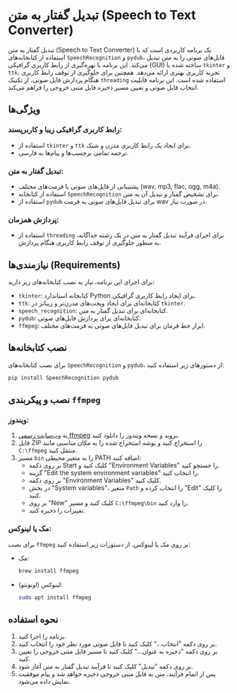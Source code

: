 # تبدیل گفتار به متن (Speech to Text Converter)

تبدیل گفتار به متن (Speech to Text Converter) یک برنامه کاربردی است که با استفاده از کتابخانه‌های `SpeechRecognition` و `pydub`، فایل‌های صوتی را به متن تبدیل می‌کند. این برنامه با بهره‌گیری از رابط کاربری گرافیکی (GUI) ساخته شده با `tkinter` و `ttk`، تجربه کاربری بهتری ارائه می‌دهد. همچنین برای جلوگیری از توقف رابط کاربری هنگام پردازش فایل صوتی، از تکنیک `threading` استفاده شده است. این برنامه قابلیت انتخاب فایل صوتی و تعیین مسیر ذخیره فایل متنی خروجی را فراهم می‌کند.

## ویژگی‌ها

### رابط کاربری گرافیکی زیبا و کاربرپسند:
- استفاده از `tkinter` و `ttk` برای ایجاد یک رابط کاربری مدرن و شیک.
- ترجمه تمامی برچسب‌ها و پیام‌ها به فارسی.

### تبدیل گفتار به متن:
- پشتیبانی از فایل‌های صوتی با فرمت‌های مختلف (wav, mp3, flac, ogg, m4a).
- استفاده از کتابخانه `SpeechRecognition` برای تشخیص گفتار و تبدیل آن به متن.
- استفاده از `pydub` برای تبدیل فایل‌های صوتی به فرمت wav در صورت نیاز.

### پردازش همزمان:
- استفاده از `threading` برای اجرای فرآیند تبدیل گفتار به متن در یک رشته جداگانه، به منظور جلوگیری از توقف رابط کاربری هنگام پردازش.

## نیازمندی‌ها (Requirements)

برای اجرای این برنامه، نیاز به نصب کتابخانه‌های زیر دارید:

- `tkinter`: کتابخانه استاندارد Python برای ایجاد رابط کاربری گرافیکی.
- `ttk`: کتابخانه‌ای برای ایجاد ویجت‌های مدرن‌تر و زیباتر در `tkinter`.
- `speech_recognition`: کتابخانه‌ای برای تبدیل گفتار به متن.
- `pydub`: کتابخانه‌ای برای پردازش فایل‌های صوتی.
- `ffmpeg`: ابزار خط فرمان برای تبدیل فایل‌های صوتی به فرمت‌های مختلف.

## نصب کتابخانه‌ها

برای نصب کتابخانه‌های `SpeechRecognition` و `pydub`، از دستورهای زیر استفاده کنید:

```bash
pip install SpeechRecognition pydub
```

## نصب و پیکربندی `ffmpeg`

### ویندوز:
1. به [وب‌سایت رسمی ffmpeg](https://ffmpeg.org/download.html) بروید و نسخه ویندوز را دانلود کنید.
2. فایل ZIP را استخراج کنید و پوشه استخراج شده را به مکان مناسبی مانند `C:\ffmpeg` منتقل کنید.
3. مسیر `bin` را به متغیر محیطی PATH اضافه کنید:
    - بر روی دکمه Start کلیک کنید و "Environment Variables" را جستجو کنید.
    - گزینه "Edit the system environment variables" را انتخاب کنید.
    - بر روی دکمه "Environment Variables" کلیک کنید.
    - در بخش "System variables"، متغیر `Path` را انتخاب کرده و "Edit" را کلیک کنید.
    - بر روی "New" کلیک کنید و مسیر `C:\ffmpeg\bin` را وارد کنید.
    - تغییرات را ذخیره کنید.

### مک یا لینوکس:
برای نصب `ffmpeg` بر روی مک یا لینوکس، از دستورات زیر استفاده کنید:

- مک:
  ```bash
  brew install ffmpeg
  ```

- لینوکس (اوبونتو):
  ```bash
  sudo apt install ffmpeg
  ```

## نحوه استفاده

1. برنامه را اجرا کنید.
2. بر روی دکمه "انتخاب..." کلیک کنید تا فایل صوتی مورد نظر خود را انتخاب کنید.
3. بر روی دکمه "ذخیره به عنوان..." کلیک کنید تا مسیر فایل متنی خروجی را تعیین کنید.
4. بر روی دکمه "تبدیل" کلیک کنید تا فرآیند تبدیل گفتار به متن آغاز شود.
5. پس از اتمام فرآیند، متن به فایل متنی خروجی ذخیره خواهد شد و پیام موفقیت نمایش داده می‌شود.

